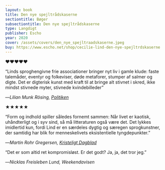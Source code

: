 ```yaml
---
layout: book
title: Den nye spejltrådskaserne
sectiontitle: Bøger
subsectiontitle: Den nye spejltrådskaserne
type: Langdigt
publisher: Escho
year: 2020
cover: /assets/covers/den_nye_spejltraadskaserne.jpeg
buy: https://www.escho.net/shop/cecilie-lind-den-nye-spejltrdskaserne
---
```


<p class="red">&hearts;&hearts;&hearts;&hearts;&hearts;</p>
“Linds sproghengivne frie associationer bringer nyt liv i gamle klude: faste talemåder, eventyr og folkeviser, døde metaforer, stumper af salmer og digte. Det er digterisk kunst med kraft til at bringe alt stivnet i skred, ikke mindst stivnede myter, stivnede kvindebilleder”

<p class="review-attribution">—<i>Lilian Munk Rösing, <a href="https://politiken.dk/kultur/boger/art7835568/»Kildret-frem-til-barm-var-mit-sejrsstolte-bryst" target="_blank" rel="noopener noreferrer">Politiken</a></i></p>
  

<p class="black">&starf;&starf;&starf;&starf;&starf;</p>
“Form og indhold spiller således fornemt sammen: Når livet er kaotisk, uhåndterligt og i syv sind, så må litteraturen også være det. Det lykkes imidlertid kun, fordi Lind er en særdeles dygtig og særegen sprogkunstner, der samtidig har blik for menneskelivets eksistentielle tyngdepunkter.”

<p class="review-attribution">—<i>Martin Rohr Gregersen, <a href="https://www.kristeligt-dagblad.dk/kultur/hun-taler-solen-i-saenk-og-maanen-i-ekstase" target="_blank" rel="noopener noreferrer">Kristeligt Dagblad</a></i></p>
  
  
“Det er som altid ret kompromisløst. Er det godt? Ja, ja, det tror jeg.”

<p class="review-attribution">—<i>Nicklas Freisleben Lund, Weekendavisen</i></p>